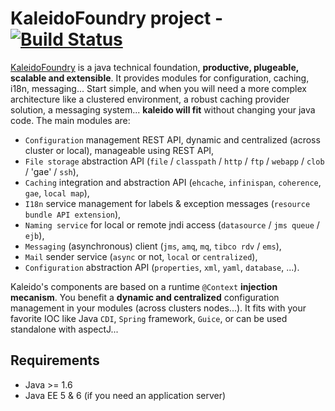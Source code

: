 KaleidoFoundry project - [![Build Status](https://buildhive.cloudbees.com/job/kaleidofoundry/job/kaleido-repository/badge/icon)](https://buildhive.cloudbees.com/job/kaleidofoundry/job/kaleido-repository/)
=============

[KaleidoFoundry][KaleidoFoundry] is a java technical foundation, **productive, plugeable, scalable and extensible**. It provides modules for configuration, caching, i18n, messaging... Start simple, and when you will need a more complex architecture like a clustered environment, a robust caching provider solution, a messaging system... **kaleido will fit** without changing your java code. The main modules are:

 * `Configuration` management REST API, dynamic and centralized (across cluster or local), manageable using REST API,
 * `File storage` abstraction API (`file` / `classpath` / `http` / `ftp` / `webapp` / `clob` / 'gae' / `ssh`),
 * `Caching` integration and abstraction API (`ehcache`, `infinispan`, `coherence`, `gae`, `local map`),
 * `I18n` service management for labels & exception messages (`resource bundle API extension`),
 * `Naming service` for local or remote jndi access (`datasource` / `jms queue` / `ejb`),
 * `Messaging` (asynchronous) client (`jms`, `amq`, `mq`, `tibco rdv` / `ems`),
 * `Mail` sender service (`async` or not, `local` or `centralized`),
 * `Configuration` abstraction API (`properties`, `xml`, `yaml`, `database`, ...).

Kaleido's components are based on a runtime `@Context` **injection mecanism**. You benefit a **dynamic and centralized** configuration management in your modules (across clusters nodes...). It fits with your favorite IOC like Java `CDI`, `Spring` framework, `Guice`, or can be used standalone with aspectJ...


Requirements
------------
 * Java >= 1.6 
 * Java EE 5 & 6  (if you need an application server)


[KaleidoFoundry]: http://http://www.kaleidofoundry.org